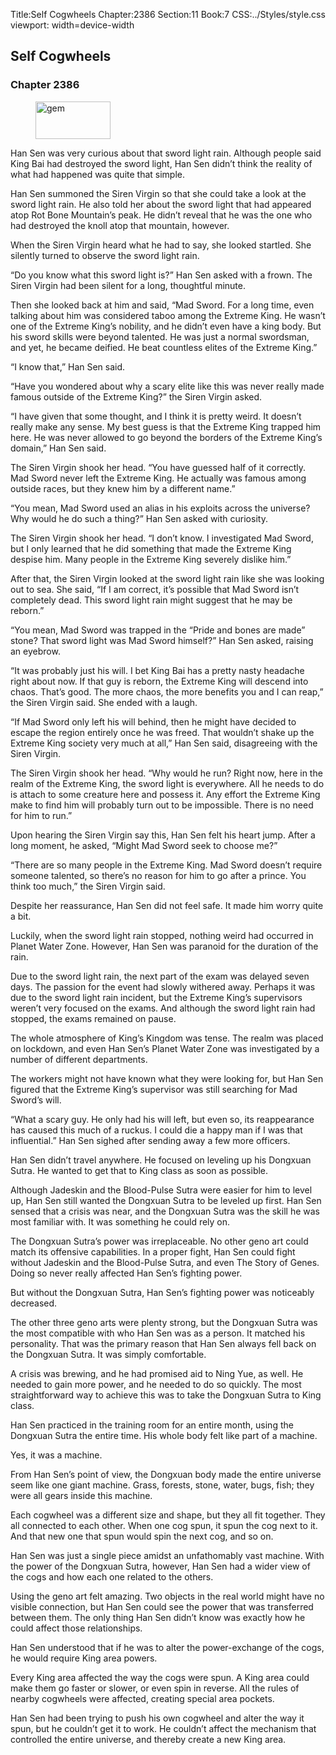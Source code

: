Title:Self Cogwheels 
Chapter:2386 
Section:11 
Book:7 
CSS:../Styles/style.css 
viewport: width=device-width
  
## Self Cogwheels
### Chapter 2386 
<figure>
	<img src="../Images/gem.gif" alt="gem" id="gem" width="120" height="60" />
</figure>
  

  
  Han Sen was very curious about that sword light rain. Although people said King Bai had destroyed the sword light, Han Sen didn’t think the reality of what had happened was quite that simple.

Han Sen summoned the Siren Virgin so that she could take a look at the sword light rain. He also told her about the sword light that had appeared atop Rot Bone Mountain’s peak. He didn’t reveal that he was the one who had destroyed the knoll atop that mountain, however.

When the Siren Virgin heard what he had to say, she looked startled. She silently turned to observe the sword light rain.

“Do you know what this sword light is?” Han Sen asked with a frown. The Siren Virgin had been silent for a long, thoughtful minute.

Then she looked back at him and said, “Mad Sword. For a long time, even talking about him was considered taboo among the Extreme King. He wasn’t one of the Extreme King’s nobility, and he didn’t even have a king body. But his sword skills were beyond talented. He was just a normal swordsman, and yet, he became deified. He beat countless elites of the Extreme King.”

“I know that,” Han Sen said.

“Have you wondered about why a scary elite like this was never really made famous outside of the Extreme King?” the Siren Virgin asked.

“I have given that some thought, and I think it is pretty weird. It doesn’t really make any sense. My best guess is that the Extreme King trapped him here. He was never allowed to go beyond the borders of the Extreme King’s domain,” Han Sen said.

The Siren Virgin shook her head. “You have guessed half of it correctly. Mad Sword never left the Extreme King. He actually was famous among outside races, but they knew him by a different name.”

“You mean, Mad Sword used an alias in his exploits across the universe? Why would he do such a thing?” Han Sen asked with curiosity.

The Siren Virgin shook her head. “I don’t know. I investigated Mad Sword, but I only learned that he did something that made the Extreme King despise him. Many people in the Extreme King severely dislike him.”

After that, the Siren Virgin looked at the sword light rain like she was looking out to sea. She said, “If I am correct, it’s possible that Mad Sword isn’t completely dead. This sword light rain might suggest that he may be reborn.”

“You mean, Mad Sword was trapped in the “Pride and bones are made” stone? That sword light was Mad Sword himself?” Han Sen asked, raising an eyebrow.

“It was probably just his will. I bet King Bai has a pretty nasty headache right about now. If that guy is reborn, the Extreme King will descend into chaos. That’s good. The more chaos, the more benefits you and I can reap,” the Siren Virgin said. She ended with a laugh.

“If Mad Sword only left his will behind, then he might have decided to escape the region entirely once he was freed. That wouldn’t shake up the Extreme King society very much at all,” Han Sen said, disagreeing with the Siren Virgin.

The Siren Virgin shook her head. “Why would he run? Right now, here in the realm of the Extreme King, the sword light is everywhere. All he needs to do is attach to some creature here and possess it. Any effort the Extreme King make to find him will probably turn out to be impossible. There is no need for him to run.”

Upon hearing the Siren Virgin say this, Han Sen felt his heart jump. After a long moment, he asked, “Might Mad Sword seek to choose me?”

“There are so many people in the Extreme King. Mad Sword doesn’t require someone talented, so there’s no reason for him to go after a prince. You think too much,” the Siren Virgin said.

Despite her reassurance, Han Sen did not feel safe. It made him worry quite a bit.

Luckily, when the sword light rain stopped, nothing weird had occurred in Planet Water Zone. However, Han Sen was paranoid for the duration of the rain.

Due to the sword light rain, the next part of the exam was delayed seven days. The passion for the event had slowly withered away. Perhaps it was due to the sword light rain incident, but the Extreme King’s supervisors weren’t very focused on the exams. And although the sword light rain had stopped, the exams remained on pause.

The whole atmosphere of King’s Kingdom was tense. The realm was placed on lockdown, and even Han Sen’s Planet Water Zone was investigated by a number of different departments.

The workers might not have known what they were looking for, but Han Sen figured that the Extreme King’s supervisor was still searching for Mad Sword’s will.

“What a scary guy. He only had his will left, but even so, its reappearance has caused this much of a ruckus. I could die a happy man if I was that influential.” Han Sen sighed after sending away a few more officers.

Han Sen didn’t travel anywhere. He focused on leveling up his Dongxuan Sutra. He wanted to get that to King class as soon as possible.

Although Jadeskin and the Blood-Pulse Sutra were easier for him to level up, Han Sen still wanted the Dongxuan Sutra to be leveled up first. Han Sen sensed that a crisis was near, and the Dongxuan Sutra was the skill he was most familiar with. It was something he could rely on.

The Dongxuan Sutra’s power was irreplaceable. No other geno art could match its offensive capabilities. In a proper fight, Han Sen could fight without Jadeskin and the Blood-Pulse Sutra, and even The Story of Genes. Doing so never really affected Han Sen’s fighting power.

But without the Dongxuan Sutra, Han Sen’s fighting power was noticeably decreased.

The other three geno arts were plenty strong, but the Dongxuan Sutra was the most compatible with who Han Sen was as a person. It matched his personality. That was the primary reason that Han Sen always fell back on the Dongxuan Sutra. It was simply comfortable.

A crisis was brewing, and he had promised aid to Ning Yue, as well. He needed to gain more power, and he needed to do so quickly. The most straightforward way to achieve this was to take the Dongxuan Sutra to King class.

Han Sen practiced in the training room for an entire month, using the Dongxuan Sutra the entire time. His whole body felt like part of a machine.

Yes, it was a machine.

From Han Sen’s point of view, the Dongxuan body made the entire universe seem like one giant machine. Grass, forests, stone, water, bugs, fish; they were all gears inside this machine.

Each cogwheel was a different size and shape, but they all fit together. They all connected to each other. When one cog spun, it spun the cog next to it. And that new one that spun would spin the next cog, and so on.

Han Sen was just a single piece amidst an unfathomably vast machine. With the power of the Dongxuan Sutra, however, Han Sen had a wider view of the cogs and how each one related to the others.

Using the geno art felt amazing. Two objects in the real world might have no visible connection, but Han Sen could see the power that was transferred between them. The only thing Han Sen didn’t know was exactly how he could affect those relationships.

Han Sen understood that if he was to alter the power-exchange of the cogs, he would require King area powers.

Every King area affected the way the cogs were spun. A King area could make them go faster or slower, or even spin in reverse. All the rules of nearby cogwheels were affected, creating special area pockets.

Han Sen had been trying to push his own cogwheel and alter the way it spun, but he couldn’t get it to work. He couldn’t affect the mechanism that controlled the entire universe, and thereby create a new King area.
